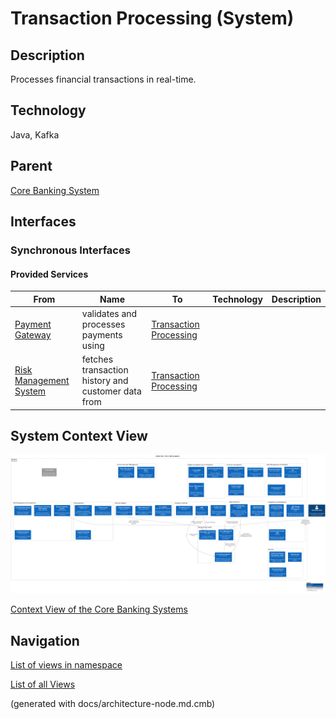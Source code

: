 # Transaction Processing (System)
## Description
Processes financial transactions in real-time.

## Technology
Java, Kafka

## Parent
[Core Banking System](../../mybank/core-banking/context-boundary.md)

## Interfaces

### Synchronous Interfaces

#### Provided Services

| From | Name | To | Technology | Description |
|---|---|---|---|---|
| [Payment Gateway](../../mybank/payment/payment-gateway-system.md) | validates and processes payments using | [Transaction Processing](../../mybank/core-banking/transaction-processing-system.md) |  |  |
| [Risk Management System](../../mybank/compliance/risk-management-system.md) | fetches transaction history and customer data from | [Transaction Processing](../../mybank/core-banking/transaction-processing-system.md) |  |  |

## System Context View
![Context View of the Core Banking Systems](../../mybank/core-banking/context-view.png)

[Context View of the Core Banking Systems](../../mybank/core-banking/context-view.md)


## Navigation
[List of views in namespace](./views-in-namespace.md)

[List of all Views](../../views.md)

(generated with docs/architecture-node.md.cmb)
